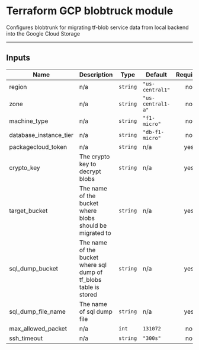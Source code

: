# Terraform GCP blobtruck module

Configures blobtrunk for migrating tf-blob service data from local backend into the Google Cloud Storage

---
## Inputs

| Name | Description | Type |  Default  | Required |
|------|-------------|------|-----------|:-----:|
| region | n/a | `string` | `"us-central1"` | no |
| zone | n/a | `string` | `"us-central1-a"` | no |
| machine_type | n/a | `string` | `"f1-micro"` | no |
| database_instance_tier | n/a | `string` | `"db-f1-micro"` | no |
| packagecloud_token | n/a | `string` | n/a | yes |
| crypto_key | The crypto key to decrypt blobs | `string` | n/a | yes |
| target_bucket | The name of the bucket where blobs should be migrated to | `string` | n/a | yes |
| sql_dump_bucket | The name of the bucket where sql dump of tf_blobs table is stored | `string` | n/a | yes |
| sql_dump_file_name | The name of sql dump file | `string` | n/a | yes |
| max_allowed_packet | n/a | `int` | `131072` | no |
| ssh_timeout | n/a | `string` | `"300s"` | no |
